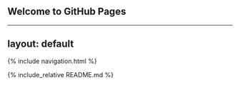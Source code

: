 ## Welcome to GitHub Pages
---
layout: default
---
{% include navigation.html %}

{% include_relative README.md %}

